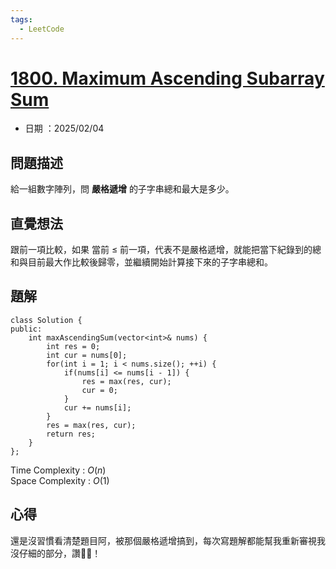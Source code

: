 ```yaml
---
tags:
  - LeetCode
---
```


# [1800. Maximum Ascending Subarray Sum](https://leetcode.com/problems/maximum-ascending-subarray-sum/description/?envType=daily-question&envId=2025-02-04)  

+ 日期 ：2025/02/04  

## 問題描述  

給一組數字陣列，問 **嚴格遞增** 的子字串總和最大是多少。  

## 直覺想法  

跟前一項比較，如果 當前 $\leq$ 前一項，代表不是嚴格遞增，就能把當下紀錄到的總和與目前最大作比較後歸零，並繼續開始計算接下來的子字串總和。

## 題解  

```cpp=
class Solution {
public:
    int maxAscendingSum(vector<int>& nums) {
        int res = 0;
        int cur = nums[0];
        for(int i = 1; i < nums.size(); ++i) {
            if(nums[i] <= nums[i - 1]) {
                res = max(res, cur);
                cur = 0;
            } 
            cur += nums[i];
        }
        res = max(res, cur);
        return res;
    }
};
```

Time Complexity : $O(n)$  
Space Complexity : $O(1)$  

## 心得  

還是沒習慣看清楚題目阿，被那個嚴格遞增搞到，每次寫題解都能幫我重新審視我沒仔細的部分，讚👍🏻！  
